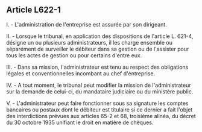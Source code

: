Article L622-1
----
I. - L'administration de l'entreprise est assurée par son dirigeant.

II. - Lorsque le tribunal, en application des dispositions de l'article L.
621-4, désigne un ou plusieurs administrateurs, il les charge ensemble ou
séparément de surveiller le débiteur dans sa gestion ou de l'assister pour tous
les actes de gestion ou pour certains d'entre eux.

III. - Dans sa mission, l'administrateur est tenu au respect des obligations
légales et conventionnelles incombant au chef d'entreprise.

IV. - A tout moment, le tribunal peut modifier la mission de l'administrateur
sur la demande de celui-ci, du mandataire judiciaire ou du ministère public.

V. - L'administrateur peut faire fonctionner sous sa signature les comptes
bancaires ou postaux dont le débiteur est titulaire si ce dernier a fait l'objet
des interdictions prévues aux articles 65-2 et 68, troisième alinéa, du décret
du 30 octobre 1935 unifiant le droit en matière de chèques.
